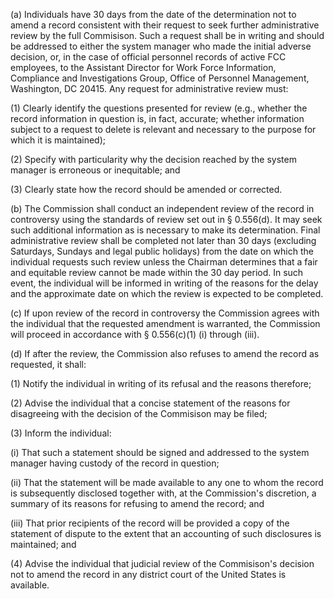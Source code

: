 (a) Individuals have 30 days from the date of the determination not to amend a record consistent with their request to seek further administrative review by the full Commisison. Such a request shall be in writing and should be addressed to either the system manager who made the initial adverse decision, or, in the case of official personnel records of active FCC employees, to the Assistant Director for Work Force Information, Compliance and Investigations Group, Office of Personnel Management, Washington, DC 20415. Any request for administrative review must:

(1) Clearly identify the questions presented for review (e.g., whether the record information in question is, in fact, accurate; whether information subject to a request to delete is relevant and necessary to the purpose for which it is maintained);

(2) Specify with particularity why the decision reached by the system manager is erroneous or inequitable; and

(3) Clearly state how the record should be amended or corrected.

(b) The Commission shall conduct an independent review of the record in controversy using the standards of review set out in § 0.556(d). It may seek such additional information as is necessary to make its determination. Final administrative review shall be completed not later than 30 days (excluding Saturdays, Sundays and legal public holidays) from the date on which the individual requests such review unless the Chairman determines that a fair and equitable review cannot be made within the 30 day period. In such event, the individual will be informed in writing of the reasons for the delay and the approximate date on which the review is expected to be completed.

(c) If upon review of the record in controversy the Commission agrees with the individual that the requested amendment is warranted, the Commission will proceed in accordance with § 0.556(c)(1) (i) through (iii).

(d) If after the review, the Commission also refuses to amend the record as requested, it shall:

(1) Notify the individual in writing of its refusal and the reasons therefore;

(2) Advise the individual that a concise statement of the reasons for disagreeing with the decision of the Commisison may be filed;

(3) Inform the individual:

(i) That such a statement should be signed and addressed to the system manager having custody of the record in question;

(ii) That the statement will be made available to any one to whom the record is subsequently disclosed together with, at the Commission's discretion, a summary of its reasons for refusing to amend the record; and

(iii) That prior recipients of the record will be provided a copy of the statement of dispute to the extent that an accounting of such disclosures is maintained; and

(4) Advise the individual that judicial review of the Commisison's decision not to amend the record in any district court of the United States is available.

